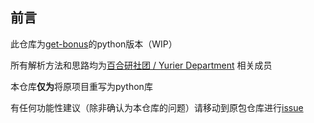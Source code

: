 ## 前言

此仓库为[get-bonus](https://www.npmjs.com/package/get-bonus)的python版本（WIP）

所有解析方法和思路均为[百合研社团 / Yurier Department](https://github.com/YurierDept) 相关成员

本仓库**仅为**将原项目重写为python库

有任何功能性建议（除非确认为本仓库的问题）请移动到原包仓库进行[issue](https://github.com/YurierDept/get-bonus/issues)

